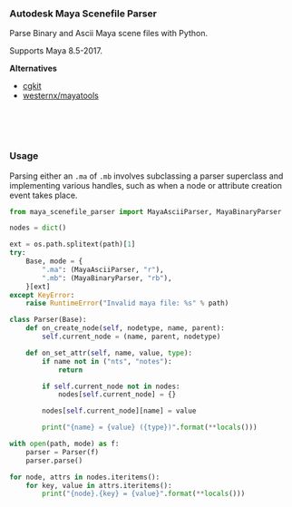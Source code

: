 ### Autodesk Maya Scenefile Parser

Parse Binary and Ascii Maya scene files with Python.

Supports Maya 8.5-2017.

**Alternatives**

- [cgkit](https://github.com/yamins81/cgkit/blob/master/cgkit/mayabinary.py)
- [westernx/mayatools](https://github.com/westernx/mayatools/blob/master/mayatools/binary.py)


<br>
<br>
<br>

### Usage

Parsing either an `.ma` of `.mb` involves subclassing a parser superclass and implementing various handles, such as when a node or attribute creation event takes place.

```python
from maya_scenefile_parser import MayaAsciiParser, MayaBinaryParser

nodes = dict()

ext = os.path.splitext(path)[1]
try:
    Base, mode = {
        ".ma": (MayaAsciiParser, "r"),
        ".mb": (MayaBinaryParser, "rb"),
    }[ext]
except KeyError:
    raise RuntimeError("Invalid maya file: %s" % path)

class Parser(Base):
    def on_create_node(self, nodetype, name, parent):
        self.current_node = (name, parent, nodetype)

    def on_set_attr(self, name, value, type):
        if name not in ("nts", "notes"):
            return

        if self.current_node not in nodes:
            nodes[self.current_node] = {}

        nodes[self.current_node][name] = value

        print("{name} = {value} ({type})".format(**locals()))

with open(path, mode) as f:
    parser = Parser(f)
    parser.parse()

for node, attrs in nodes.iteritems():
    for key, value in attrs.iteritems():
        print("{node}.{key} = {value}".format(**locals()))

```
